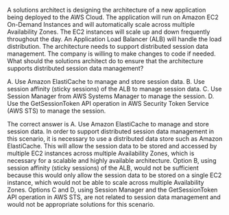 A solutions architect is designing the architecture of a new application being deployed to the AWS Cloud. The application will run on Amazon EC2 On-Demand Instances and will automatically scale across multiple Availability Zones. The EC2 instances will scale up and down frequently throughout the day. An Application Load Balancer (ALB) will handle the load distribution. The architecture needs to support distributed session data management. The company is willing to make changes to code if needed. What should the solutions architect do to ensure that the architecture supports distributed session data management? 

A. Use Amazon ElastiCache to manage and store session data. 
B. Use session affinity (sticky sessions) of the ALB to manage session data. 
C. Use Session Manager from AWS Systems Manager to manage the session. 
D. Use the GetSessionToken API operation in AWS Security Token Service (AWS STS) to manage the session.


The correct answer is A. Use Amazon ElastiCache to manage and store session data. 
In order to support distributed session data management in this scenario, it is necessary to use a distributed data store such as Amazon ElastiCache. This will allow the session data to be stored and accessed by multiple EC2 instances across multiple Availability Zones, which is necessary for a scalable and highly available architecture. 
Option B, using session affinity (sticky sessions) of the ALB, would not be sufficient because this would only allow the session data to be stored on a single EC2 instance, which would not be able to scale across multiple Availability Zones. 
Options C and D, using Session Manager and the GetSessionToken API operation in AWS STS, are not related to session data management and would not be appropriate solutions for this scenario.